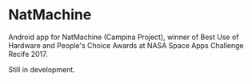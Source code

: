 # NatMachine

Android app for NatMachine (Campina Project), winner of Best Use of Hardware and People's Choice Awards at NASA Space Apps Challenge Recife 2017.

Still in development.
